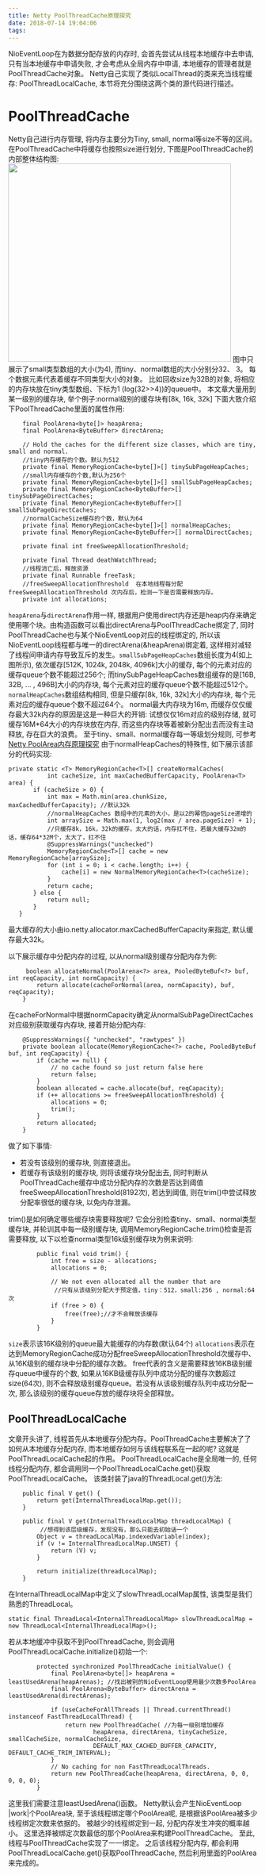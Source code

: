 ```yaml
---
title: Netty PoolThreadCache原理探究
date: 2018-07-14 19:04:06
tags:
---
```

NioEventLoop在为数据分配存放的内存时, 会首先尝试从线程本地缓存中去申请, 只有当本地缓存中申请失败, 才会考虑从全局内存中申请, 本地缓存的管理者就是PoolThreadCache对象。 Netty自己实现了类似LocalThread的类来充当线程缓存: PoolThreadLocalCache, 本节将充分围绕这两个类的源代码进行描述。
# PoolThreadCache
Netty自己进行内存管理, 将内存主要分为Tiny, small, normal等size不等的区间。 在PoolThreadCache中将缓存也按照size进行划分, 下图是PoolThreadCache的内部整体结构图:
<img src="http://owsl7963b.bkt.clouddn.com/PoolThreadCache2.png" height="400" width="450"/>
图中只展示了small类型数组的大小(为4), 而tiny、normal数组的大小分别分32、 3。 每个数据元素代表着缓存不同类型大小的对象。 比如回收size为32B的对象, 将相应的内存块放在tiny类型数组、下标为1 (log(32>>4))的queue中。 本文章大量用到某一级别的缓存块, 举个例子:normal级别的缓存块有[8k, 16k, 32k]
下面大致介绍下PoolThreadCache里面的属性作用:
```
    final PoolArena<byte[]> heapArena;
    final PoolArena<ByteBuffer> directArena;

    // Hold the caches for the different size classes, which are tiny, small and normal.
    //tiny内存缓存的个数。默认为512
    private final MemoryRegionCache<byte[]>[] tinySubPageHeapCaches;
    //small内存缓存的个数,默认为256个
    private final MemoryRegionCache<byte[]>[] smallSubPageHeapCaches;
    private final MemoryRegionCache<ByteBuffer>[] tinySubPageDirectCaches;
    private final MemoryRegionCache<ByteBuffer>[] smallSubPageDirectCaches;
    //normalCacheSize缓存的个数，默认为64
    private final MemoryRegionCache<byte[]>[] normalHeapCaches;
    private final MemoryRegionCache<ByteBuffer>[] normalDirectCaches;

    private final int freeSweepAllocationThreshold;

    private final Thread deathWatchThread;
    //线程消亡后，释放资源
    private final Runnable freeTask;
    //freeSweepAllocationThreshold  在本地线程每分配freeSweepAllocationThreshold 次内存后，检测一下是否需要释放内存。
    private int allocations;

```
`heapArena`与`directArena`作用一样, 根据用户使用direct内存还是heap内存来确定使用哪个块。由构造函数可以看出directArena与PoolThreadCache绑定了, 同时PoolThreadCache也与某个NioEventLoop对应的线程绑定的, 所以该NioEventLoop线程都与唯一的directArena(&heapArena)绑定着, 这样相对减轻了线程间申请内存导致互斥的发生。`smallSubPageHeapCaches`数组长度为4(如上图所示), 依次缓存[512K, 1024k, 2048k, 4096k]大小的缓存, 每个的元素对应的缓存queue个数不能超过256个; 而tinySubPageHeapCaches数组缓存的是[16B, 32B, ... , 496B]大小的内存块, 每个元素对应的缓存queue个数不能超过512个。`normalHeapCaches`数组结构相同, 但是只缓存[8k, 16k, 32k]大小的内存块, 每个元素对应的缓存queue个数不超过64个。 normal最大内存块为16m, 而缓存仅仅缓存最大32k内存的原因是这是一种巨大的开销: 试想仅仅16m对应的级别存储, 就可缓存16M*64大小的内存块放在内存, 而这些内存块等着被新分配出去而没有主动释放, 存在巨大的浪费。 至于tiny、small、normal缓存每一等级划分规则, 可参考<a href="https://kkewwei.github.io/elasticsearch_learning/2018/07/14/Netty-PoolThreadCache%E6%BA%90%E7%A0%81%E6%8E%A2%E7%A9%B6/"> Netty PoolArea内存原理探究</a>
 由于normalHeapCaches的特殊性, 如下展示该部分的代码实现:
 ```
 private static <T> MemoryRegionCache<T>[] createNormalCaches(
            int cacheSize, int maxCachedBufferCapacity, PoolArena<T> area) {
        if (cacheSize > 0) {
            int max = Math.min(area.chunkSize, maxCachedBufferCapacity); //默认32k
            //normalHeapCaches 数组中的元素的大小，是以2的幂倍pageSize递增的
            int arraySize = Math.max(1, log2(max / area.pageSize) + 1);
            //只缓存8k，16k，32k的缓存，太大的话，内存扛不住，若最大缓存32m的话，缓存64*32M个，太大了，扛不住
            @SuppressWarnings("unchecked")
            MemoryRegionCache<T>[] cache = new MemoryRegionCache[arraySize];
            for (int i = 0; i < cache.length; i++) {
                cache[i] = new NormalMemoryRegionCache<T>(cacheSize);
            }
            return cache;
        } else {
            return null;
        }
    }
 ```
 最大缓存的大小由io.netty.allocator.maxCachedBufferCapacity来指定, 默认缓存最大32k。

以下展示缓存中分配内存的过程, 以从normal级别缓存分配内存为例:
```
     boolean allocateNormal(PoolArena<?> area, PooledByteBuf<?> buf, int reqCapacity, int normCapacity) {
        return allocate(cacheForNormal(area, normCapacity), buf, reqCapacity);
    }
```
在cacheForNormal中根据normCapacity确定从normalSubPageDirectCaches对应级别获取缓存内存块, 接着开始分配内存:
```
    @SuppressWarnings({ "unchecked", "rawtypes" })
    private boolean allocate(MemoryRegionCache<?> cache, PooledByteBuf buf, int reqCapacity) {
        if (cache == null) {
            // no cache found so just return false here
            return false;
        }
        boolean allocated = cache.allocate(buf, reqCapacity);
        if (++ allocations >= freeSweepAllocationThreshold) {
            allocations = 0;
            trim();
        }
        return allocated;
    }
```
做了如下事情:
+ 若没有该级别的缓存块, 则直接退出。
+ 若缓存有该级别的缓存块, 则将该缓存块分配出去, 同时判断从PoolThreadCache缓存中成功分配内存的次数是否达到阈值freeSweepAllocationThreshold(8192次), 若达到阈值, 则在trim()中尝试释放分配率很低的缓存块, 以免内存泄漏。

trim()是如何确定哪些缓存块需要释放呢? 它会分别检查tiny、small、normal类型缓存块, 并轮训其中每一级别缓存块, 调用MemoryRegionCache.trim()检查是否需要释放, 以下以检查normal类型16k级别缓存块为例来说明:
```
        public final void trim() {
            int free = size - allocations;
            allocations = 0;

            // We not even allocated all the number that are
             //只有从该级别分配大于预定值，tiny：512，small:256 , normal:64次
            if (free > 0) {
                free(free);//才不会释放该缓存
            }
        }
```
`size`表示该16K级别的queue最大能缓存的内存数(默认64个)
`allocations`表示在达到MemoryRegionCache成功分配freeSweepAllocationThreshold次缓存中、从16K级别的缓存块中分配的缓存次数。
free代表的含义是需要释放16KB级别缓存queue中缓存的个数, 如果从16KB级缓存队列中成功分配的缓存次数超过size(64次), 则不会释放级别缓存queue。若没有从该级别缓存队列中成功分配一次, 那么该级别的缓存queue存放的缓存块将全部释放。

## PoolThreadLocalCache
文章开头讲了, 线程首先从本地缓存分配内存。PoolThreadCache主要解决了了如何从本地缓存分配内存, 而本地缓存如何与该线程联系在一起的呢? 这就是PoolThreadLocalCache起的作用。
PoolThreadLocalCache是全局唯一的, 任何线程分配内存, 都会调用同一个PoolThreadLocalCache.get()获取PoolThreadLocalCache。 该类封装了java的ThreadLocal.get()方法:
```
    public final V get() {
        return get(InternalThreadLocalMap.get());
    }

    public final V get(InternalThreadLocalMap threadLocalMap) {
         //想得到该层级缓存，发现没有，那么只能去初始话一个
        Object v = threadLocalMap.indexedVariable(index);
        if (v != InternalThreadLocalMap.UNSET) {
            return (V) v;
        }

        return initialize(threadLocalMap);
    }
```
在InternalThreadLocalMap中定义了slowThreadLocalMap属性, 该类型是我们熟悉的ThreadLocal。
```
static final ThreadLocal<InternalThreadLocalMap> slowThreadLocalMap = new ThreadLocal<InternalThreadLocalMap>();
```
若从本地缓冲中获取不到PoolThreadCache, 则会调用PoolThreadLocalCache.initialize()初始一个:
```
        protected synchronized PoolThreadCache initialValue() {
            final PoolArena<byte[]> heapArena = leastUsedArena(heapArenas); //找出被别的NioEventLoop使用最少次数多PoolArea
            final PoolArena<ByteBuffer> directArena = leastUsedArena(directArenas);

            if (useCacheForAllThreads || Thread.currentThread() instanceof FastThreadLocalThread) {
                return new PoolThreadCache( //为每一级别增加缓存
                        heapArena, directArena, tinyCacheSize, smallCacheSize, normalCacheSize,
                        DEFAULT_MAX_CACHED_BUFFER_CAPACITY, DEFAULT_CACHE_TRIM_INTERVAL);
            }
            // No caching for non FastThreadLocalThreads.
            return new PoolThreadCache(heapArena, directArena, 0, 0, 0, 0, 0);
        }
```
这里我们需要注意leastUsedArena()函数。 Netty默认会产生NioEventLoop |work|个PoolArea块, 至于该线程绑定哪个PoolArea呢, 是根据该PoolArea被多少线程绑定次数来依据的。 被越少的线程绑定到一起, 分配内存发生冲突的概率越小。 这里选择被绑定次数最低的那个PoolArea来构建PoolThreadCache。
至此, 线程与PoolThreadCache实现了一一绑定。 之后该线程分配内存, 都会利用PoolThreadLocalCache.get()获取PoolThreadCache, 然后利用里面的PoolArea来完成的。
